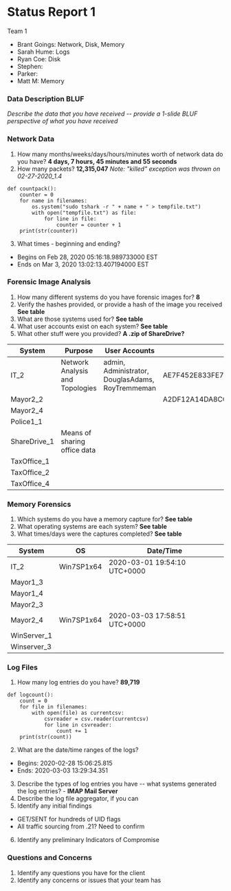 # Status Report 1
Team 1
  - Brant Goings: Network, Disk, Memory
  - Sarah Hume: Logs
  - Ryan Coe: Disk
  - Stephen:
  - Parker:
  - Matt M: Memory

### Data Description BLUF
_Describe the data that you have received -- provide a 1-slide BLUF perspective of what you have received_



### Network Data
1. How many months/weeks/days/hours/minutes worth of network data do you have? **4 days, 7 hours, 45 minutes and 55 seconds**
2. How many packets? **12,315,047** _Note: "killed" exception was thrown on 02-27-2020_1.4_
  ```
  def countpack():
      counter = 0
      for name in filenames:
          os.system("sudo tshark -r " + name + " > tempfile.txt")
          with open("tempfile.txt") as file:
              for line in file:
                  counter = counter + 1
      print(str(counter))
  ```
3. What times - beginning and ending?
  - Begins on Feb 28, 2020 05:16:18.989733000 EST
  - Ends on Mar 3, 2020 13:02:13.407194000 EST

### Forensic Image Analysis
1. How many different systems do you have forensic images for? **8**
2. Verify the hashes provided, or provide a hash of the image you received **See table**
3. What are those systems used for? **See table**
4. What user accounts exist on each system? **See table**
5. What other stuff were you provided? **A .zip of ShareDrive?**

System        | Purpose                         | User Accounts                                    | SHA256 Hash
------------- | ------------------------------- | ------------------------------------------------ | -------------
IT_2          | Network Analysis and Topologies | admin, Administrator, DouglasAdams, RoyTremmeman | AE7F452E833FE73CBF47FE02004AAEC2FE31D9EE1958D3774B557DC565E3D809
Mayor2_2      |                                 |                                                  | A2DF12A14DA8CC43736145FAEDAA56C91461F93BE2231BCE9DFB1AD9CD9196A7  
Mayor2_4      |                                 |                                                  |
Police1_1     |                                 |                                                  |
ShareDrive_1  | Means of sharing office data    |                                                  |
TaxOffice_1   |                                 |                                                  |
TaxOffice_2   |                                 |                                                  |
TaxOffice_4   |                                 |                                                  |

### Memory Forensics
1. Which systems do you have a memory capture for? **See table**
2. What operating systems are each system? **See table**
3. What times/days were the captures completed? **See table**

System      | OS         | Date/Time
----------- | ---------- | ---------
IT_2        | Win7SP1x64 | 2020-03-01 19:54:10 UTC+0000
Mayor1_3    |    |
Mayor1_4    |    |
Mayor2_3    |    |
Mayor2_4    | Win7SP1x64 | 2020-03-03 17:58:51 UTC+0000
WinServer_1 |    |
Winserver_3 |    |

### Log Files
1. How many log entries do you have? **89,719**
```
def logcount():
    count = 0
    for file in filenames:
        with open(file) as currentcsv:
            csvreader = csv.reader(currentcsv)
            for line in csvreader:
                count += 1
    print(str(count))
```
2. What are the date/time ranges of the logs?
  - Begins: 2020-02-28 15:06:25.815
  - Ends: 2020-03-03 13:29:34.351
3. Describe the types of log entries you have -- what systems generated the log entries? - **IMAP Mail Server**
4. Describe the log file aggregator, if you can
5. Identify any initial findings
  - GET/SENT for hundreds of UID flags
  - All traffic sourcing from .21? Need to confirm
6. Identify any preliminary Indicators of Compromise

### Questions and Concerns
1. Identify any questions you have for the client
2. Identify any concerns or issues that your team has
